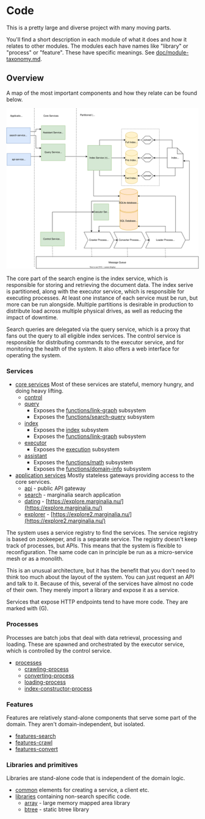 # Code

This is a pretty large and diverse project with many moving parts. 

You'll find a short description in each module of what it does and how it relates to other modules.
The modules each have names like "library" or "process" or "feature".  These have specific meanings. 
See [doc/module-taxonomy.md](../doc/module-taxonomy.md).

## Overview

A map of the most important components and how they relate can be found below. 

![image](../doc/diagram/conceptual-overview.svg)

The core part of the search engine is the index service, which is responsible for storing and retrieving
the document data.  The index serive is partitioned, along with the executor service, which is responsible for executing 
processes.  At least one instance of each service must be run, but more can be run
alongside.  Multiple partitions is desirable in production to distribute load across multiple physical drives, 
as well as reducing the impact of downtime.  

Search queries are delegated via the query service, which is a proxy that fans out the query to all
eligible index services.  The control service is responsible for distributing commands to the executor
service, and for monitoring the health of the system.  It also offers a web interface for operating the system.

### Services

* [core services](services-core/) Most of these services are stateful, memory hungry, and doing heavy lifting.
    * [control](services-core/control-service)
    * [query](services-core/query-service)
       * Exposes the [functions/link-graph](functions/link-graph) subsystem
       * Exposes the [functions/search-query](functions/search-query) subsystem
    * [index](services-core/index-service)
       * Exposes the [index](index) subsystem
       * Exposes the [functions/link-graph](functions/link-graph) subsystem
    * [executor](services-core/executor-service)
       * Exposes the [execution](execution) subsystem
    * [assistant](services-core/assistant-service)
       * Exposes the [functions/math](functions/math) subsystem
       * Exposes the [functions/domain-info](functions/domain-info) subsystem
* [application services](services-application/) Mostly stateless gateways providing access to the core services.
     * [api](services-application/api-service) - public API gateway
     * [search](services-application/search-service) - marginalia search application
     * [dating](services-application/dating-service) - [https://explore.marginalia.nu/](https://explore.marginalia.nu/)
     * [explorer](services-application/explorer-service) - [https://explore2.marginalia.nu/](https://explore2.marginalia.nu/)

The system uses a service registry to find the services.  The service registry is based on zookeeper,
and is a separate service.  The registry doesn't keep track of processes, but APIs.  This means that
the system is flexible to reconfiguration.  The same code can in principle be run as a micro-service 
mesh or as a monolith.

This is an unusual architecture, but it has the benefit that you don't need to think too much about
the layout of the system.  You can just request an API and talk to it.  Because of this, several of the 
services have almost no code of their own.  They merely import a library and expose it as a service.

Services that expose HTTP endpoints tend to have more code.  They are marked with (G). 

### Processes

Processes are batch jobs that deal with data retrieval, processing and loading.  These are spawned and orchestrated by 
the executor service, which is controlled by the control service.  

* [processes](processes/)
    * [crawling-process](processes/crawling-process)
    * [converting-process](processes/converting-process)
    * [loading-process](processes/loading-process)
    * [index-constructor-process](processes/index-constructor-process)

### Features

Features are relatively stand-alone components that serve some part of the domain. They aren't domain-independent,
but isolated. 

* [features-search](features-search)
* [features-crawl](features-crawl)
* [features-convert](features-convert)

### Libraries and primitives

Libraries are stand-alone code that is independent of the domain logic.  

* [common](common/) elements for creating a service, a client etc.
* [libraries](libraries/) containing non-search specific code.
    * [array](libraries/array/) - large memory mapped area library 
    * [btree](libraries/btree/) - static btree library
